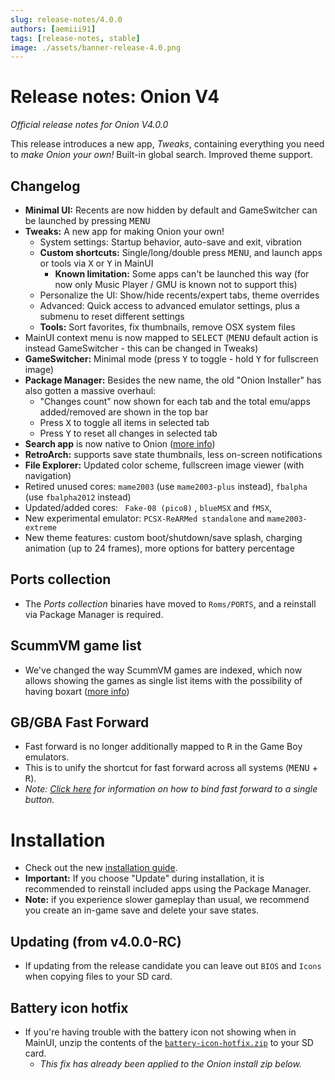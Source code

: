 ```yaml
---
slug: release-notes/4.0.0
authors: [aemiii91]
tags: [release-notes, stable]
image: ./assets/banner-release-4.0.png
---
```


# Release notes: Onion V4

*Official release notes for Onion V4.0.0*

This release introduces a new app, *Tweaks*, containing everything you need to *make Onion your own!* Built-in global search. Improved theme support.

<!-- truncate -->

## Changelog

- **Minimal UI:** Recents are now hidden by default and GameSwitcher can be launched by pressing <kbd>MENU</kbd>
- **Tweaks:** A new app for making Onion your own!
   - System settings: Startup behavior, auto-save and exit, vibration
   - **Custom shortcuts:** Single/long/double press <kbd>MENU</kbd>, and launch apps or tools via <kbd>X</kbd> or <kbd>Y</kbd> in MainUI
      - **Known limitation:** Some apps can't be launched this way (for now only Music Player / GMU is known not to support this)
   - Personalize the UI: Show/hide recents/expert tabs, theme overrides
   - Advanced: Quick access to advanced emulator settings, plus a submenu to reset different settings
   - **Tools:** Sort favorites, fix thumbnails, remove OSX system files
- MainUI context menu is now mapped to <kbd>SELECT</kbd> (<kbd>MENU</kbd> default action is instead GameSwitcher - this can be changed in Tweaks)
- **GameSwitcher:** Minimal mode (press <kbd>Y</kbd> to toggle - hold <kbd>Y</kbd> for fullscreen image)
- **Package Manager:** Besides the new name, the old "Onion Installer" has also gotten a massive overhaul:
   - "Changes count" now shown for each tab and the total emu/apps added/removed are shown in the top bar
   - Press <kbd>X</kbd> to toggle all items in selected tab
   - Press <kbd>Y</kbd> to reset all changes in selected tab
- **Search app** is now native to Onion ([more info](https://github.com/OnionUI/Onion#search))
- **RetroArch:** supports save state thumbnails, less on-screen notifications
- **File Explorer:** Updated color scheme, fullscreen image viewer (with navigation)
- Retired unused cores: `mame2003` (use `mame2003-plus` instead), `fbalpha` (use `fbalpha2012` instead)
- Updated/added cores: ` Fake-08 (pico8)` , `blueMSX` and `fMSX`, 
- New experimental emulator: `PCSX-ReARMed standalone` and `mame2003-extreme`
- New theme features: custom boot/shutdown/save splash, charging animation (up to 24 frames), more options for battery percentage

## Ports collection

- The *Ports collection* binaries have moved to `Roms/PORTS`, and a reinstall via Package Manager is required.

## ScummVM game list

- We've changed the way ScummVM games are indexed, which now allows showing the games as single list items with the possibility of having boxart ([more info](https://github.com/OnionUI/Onion/wiki/Emulators#scummvm-))

## GB/GBA Fast Forward

- Fast forward is no longer additionally mapped to <kbd>R</kbd> in the Game Boy emulators.
- This is to unify the shortcut for fast forward across all systems (<kbd>MENU</kbd> + <kbd>R</kbd>).
- *Note: [Click here](https://github.com/OnionUI/Onion/wiki/Frequently-Asked-Questions-(FAQ)#how-do-i-bind-fast-forward-to-a-single-button:~:text=How%20do%20I%20bind%20Fast%20Forward%20to%20a%20single%20button%3F) for information on how to bind fast forward to a single button.*

# Installation

- Check out the new [installation guide](https://github.com/OnionUI/Onion/wiki/Installation).
- **Important:** If you choose "Update" during installation, it is recommended to reinstall included apps using the Package Manager.
- **Note:** if you experience slower gameplay than usual, we recommend you create an in-game save and delete your save states.

## Updating (from v4.0.0-RC)

- If updating from the release candidate you can leave out `BIOS` and `Icons` when copying files to your SD card.

## Battery icon hotfix

- If you're having trouble with the battery icon not showing when in MainUI, unzip the contents of the [`battery-icon-hotfix.zip`](https://github.com/OnionUI/Onion/releases/download/v4.0.0/battery-icon-hotfix.zip) to your SD card.
  - *This fix has already been applied to the Onion install zip below.*
